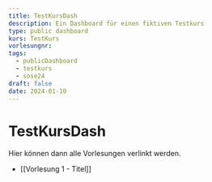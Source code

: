 ```yaml
---
title: TestKursDash
description: Ein Dashboard für einen fiktiven Testkurs
type: public dashboard
kurs: TestKurs
vorlesungnr: 
tags:
  - publicDashboard
  - testkurs
  - sose24
draft: false
date: 2024-01-10
---
```


# TestKursDash

Hier können dann alle Vorlesungen verlinkt werden.

- [[Vorlesung 1 - Titel]]